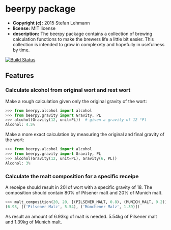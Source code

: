 beerpy package
==============

* **Copyright (c):** 2015 Stefan Lehmann
* **license:** MIT license
* **description:** The beerpy package contains a collection of brewing calculation functions 
to make the brewers life a little bit easier. This collection is intended to grow
in complexety and hopefully in usefulness by time.

[![Build Status](https://travis-ci.org/MrLeeh/beerpy.svg?branch=master)](https://travis-ci.org/MrLeeh/beerpy)

Features
--------

### Calculate alcohol from original wort and rest wort

Make a rough calculation given only the original gravity of the wort:

```python
>>> from beerpy.alcohol import alcohol
>>> from beerpy.gravity import Gravity, PL
>>> alcohol(Gravity(12, unit=PL))  # given a gravity of 12 °Pl
Alcohol: 4.5%

```

Make a more exact calculation by measuring the original and final gravity of the
wort:

```python
>>> from beerpy.alcohol import alcohol
>>> from beerpy.gravity import Gravity, PL
>>> alcohol(Gravity(12, unit=PL), Gravity(6, PL))
Alcohol: 3%

```

### Calculate the malt composition for a specific receipe

A receipe should result in 20l of wort with a specific gravity of 18.
The composition should contain 80% of Pilsener malt and 20% of Munich
malt.

```python
>>> malt_composition(20, 20, [(PILSENER_MALT, 0.8), (MUNICH_MALT, 0.2)])
(6.93, [('Pilsener Malz', 5.54), ('Münchener Malz', 1.39)])

```

As result an amount of 6.93kg of malt is needed.
5.54kg of Pilsener malt and 1.39kg of Munich malt.
